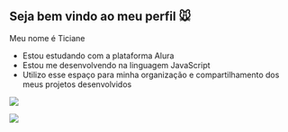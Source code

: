 ## Seja bem vindo ao meu perfil 🐭

Meu nome é Ticiane
- Estou estudando com a plataforma Alura
- Estou me desenvolvendo na linguagem JavaScript
- Utilizo esse espaço para minha organização e compartilhamento dos meus projetos desenvolvidos

![](https://media.tenor.com/TP12G5jWn24AAAAi/nerd.gif)

![](https://tenor.com/pt-BR/view/live-to-roblax-roblox-gif)

